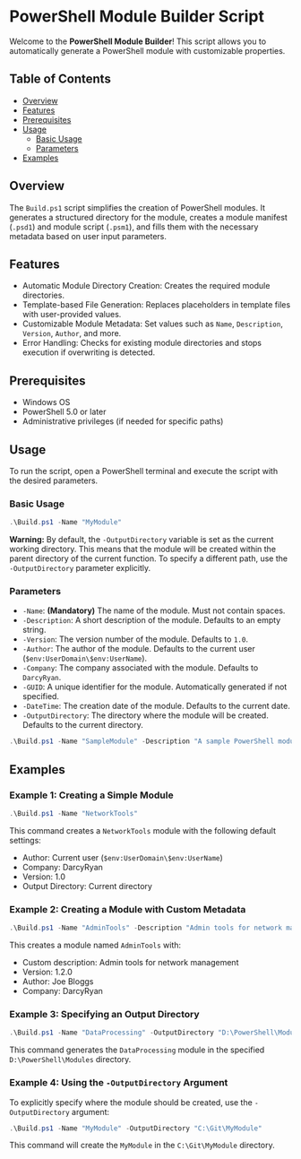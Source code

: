 
# PowerShell Module Builder Script

Welcome to the **PowerShell Module Builder**!
This script allows you to automatically generate a PowerShell module with customizable properties. 

## Table of Contents

- [Overview](#overview)
- [Features](#features)
- [Prerequisites](#prerequisites)
- [Usage](#usage)
    - [Basic Usage](#basic-usage)
    - [Parameters](#parameters)
- [Examples](#examples)

## Overview

The `Build.ps1` script simplifies the creation of PowerShell modules. It generates a structured directory for the module, creates a module manifest (`.psd1`) and module script (`.psm1`), and fills them with the necessary metadata based on user input parameters.

## Features

- Automatic Module Directory Creation: Creates the required module directories.
- Template-based File Generation: Replaces placeholders in template files with user-provided values.
- Customizable Module Metadata: Set values such as `Name`, `Description`, `Version`, `Author`, and more.
- Error Handling: Checks for existing module directories and stops execution if overwriting is detected.

## Prerequisites

- Windows OS
- PowerShell 5.0 or later
- Administrative privileges (if needed for specific paths)

## Usage

To run the script, open a PowerShell terminal and execute the script with the desired parameters.

### Basic Usage

```powershell
.\Build.ps1 -Name "MyModule"
```

**Warning:** By default, the `-OutputDirectory` variable is set as the current working directory. This means that the module will be created within the parent directory of the current function. To specify a different path, use the `-OutputDirectory` parameter explicitly.

### Parameters

- `-Name`: **(Mandatory)** The name of the module. Must not contain spaces.
- `-Description`: A short description of the module. Defaults to an empty string.
- `-Version`: The version number of the module. Defaults to `1.0`.
- `-Author`: The author of the module. Defaults to the current user (`$env:UserDomain\$env:UserName`).
- `-Company`: The company associated with the module. Defaults to `DarcyRyan`.
- `-GUID`: A unique identifier for the module. Automatically generated if not specified.
- `-DateTime`: The creation date of the module. Defaults to the current date.
- `-OutputDirectory`: The directory where the module will be created. Defaults to the current directory.

```powershell
.\Build.ps1 -Name "SampleModule" -Description "A sample PowerShell module" -Version "1.0.1" -Author "John Doe" -Company "ExampleCorp" -OutputDirectory "C:\Modules"
```

## Examples

### Example 1: Creating a Simple Module

```powershell
.\Build.ps1 -Name "NetworkTools"
```

This command creates a `NetworkTools` module with the following default settings:

- Author: Current user (`$env:UserDomain\$env:UserName`)
- Company: DarcyRyan
- Version: 1.0
- Output Directory: Current directory

### Example 2: Creating a Module with Custom Metadata

```powershell
.\Build.ps1 -Name "AdminTools" -Description "Admin tools for network management" -Version "1.2.0" -Author "Joe Bloggs" -Company "DarcyRyan"
```

This creates a module named `AdminTools` with:

- Custom description: Admin tools for network management
- Version: 1.2.0
- Author: Joe Bloggs
- Company: DarcyRyan

### Example 3: Specifying an Output Directory

```powershell
.\Build.ps1 -Name "DataProcessing" -OutputDirectory "D:\PowerShell\Modules"
```

This command generates the `DataProcessing` module in the specified `D:\PowerShell\Modules` directory.

### Example 4: Using the `-OutputDirectory` Argument

To explicitly specify where the module should be created, use the `-OutputDirectory` argument:

```powershell
.\Build.ps1 -Name "MyModule" -OutputDirectory "C:\Git\MyModule"
```

This command will create the `MyModule` in the `C:\Git\MyModule` directory.